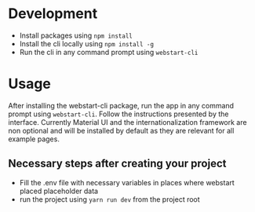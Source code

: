 # Development

- Install packages using `npm install`
- Install the cli locally using `npm install -g`
- Run the cli in any command prompt using `webstart-cli`

# Usage

After installing the webstart-cli package, run the app in any command prompt using `webstart-cli`.
Follow the instructions presented by the interface.
Currently Material UI and the internationalization framework are non optional and will be installed by default as they are relevant for all example pages.

## Necessary steps after creating your project

- Fill the .env file with necessary variables in places where webstart placed placeholder data
- run the project using `yarn run dev` from the project root